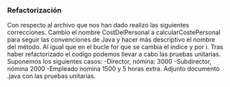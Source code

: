 ### Refactorización
Con respecto al archivo que nos han dado realizo las siguientes correcciones.
Cambio el nombre CostDelPersonal a calcularCostePersonal para seguir las convenciones de Java y hacer más descriptivo el nombre del método.
Al igual que en el bucle for que se cambia el indice y por i.
Tras haber refactorizado el codigo podemos llevar a cabo las pruebas unitarias.
Suponemos los siguientes casos:
-Director, nómina: 3000 
-Subdirector, nómina 2000
-Empleado nomina 1500 y 5 horas extra.
Adjunto documento .java con las pruebas unitarias.